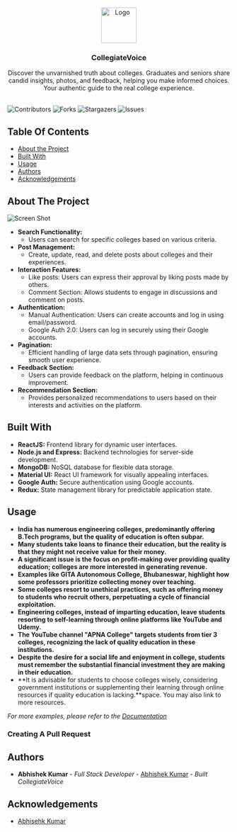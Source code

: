 <br/>
<p align="center">
  <a href="https://github.com/A-bhiSheKumar/collegiateVoice">
    <img src="https://static.thenounproject.com/png/1734114-84.png" alt="Logo" width="80" height="80">
  </a>

  <h3 align="center">CollegiateVoice</h3>

  <p align="center">
    Discover the unvarnished truth about colleges. Graduates and seniors share candid insights, photos, and feedback, helping you make informed choices. Your authentic guide to the real college experience.
    <br/>
    <br/>
  </p>
</p>

![Contributors](https://img.shields.io/github/contributors/A-bhiSheKumar/collegiateVoice?color=dark-green) ![Forks](https://img.shields.io/github/forks/A-bhiSheKumar/collegiateVoice?style=social) ![Stargazers](https://img.shields.io/github/stars/A-bhiSheKumar/collegiateVoice?style=social) ![Issues](https://img.shields.io/github/issues/A-bhiSheKumar/collegiateVoice)

## Table Of Contents

- [About the Project](#about-the-project)
- [Built With](#built-with)
- [Usage](#usage)
- [Authors](#authors)
- [Acknowledgements](#acknowledgements)

## About The Project

![Screen Shot](https://drive.google.com/uc?export=download&id=1hOLN7xL0OED2-_oBqN_xxMZ2ZvXOW4lL)

- **Search Functionality:**
  - Users can search for specific colleges based on various criteria.
- **Post Management:**
  - Create, update, read, and delete posts about colleges and their experiences.
- **Interaction Features:**
  - Like posts: Users can express their approval by liking posts made by others.
  - Comment Section: Allows students to engage in discussions and comment on posts.
- **Authentication:**
  - Manual Authentication: Users can create accounts and log in using email/password.
  - Google Auth 2.0: Users can log in securely using their Google accounts.
- **Pagination:**
  - Efficient handling of large data sets through pagination, ensuring smooth user experience.
- **Feedback Section:**
  - Users can provide feedback on the platform, helping in continuous improvement.
- **Recommendation Section:**
  - Provides personalized recommendations to users based on their interests and activities on the platform.

## Built With

- **ReactJS:** Frontend library for dynamic user interfaces.
- **Node.js and Express:** Backend technologies for server-side development.
- **MongoDB:** NoSQL database for flexible data storage.
- **Material UI:** React UI framework for visually appealing interfaces.
- **Google Auth:** Secure authentication using Google accounts.
- **Redux:** State management library for predictable application state.

## Usage

- **India has numerous engineering colleges, predominantly offering B.Tech programs, but the quality of education is often subpar.**
- **Many students take loans to finance their education, but the reality is that they might not receive value for their money.**
- **A significant issue is the focus on profit-making over providing quality education; colleges are more interested in generating revenue.**
- **Examples like GITA Autonomous College, Bhubaneswar, highlight how some professors prioritize collecting money over teaching.**
- **Some colleges resort to unethical practices, such as offering money to students who recruit others, perpetuating a cycle of financial exploitation.**
- **Engineering colleges, instead of imparting education, leave students resorting to self-learning through online platforms like YouTube and Udemy.**
- **The YouTube channel "APNA College" targets students from tier 3 colleges, recognizing the lack of quality education in these institutions.**
- **Despite the desire for a social life and enjoyment in college, students must remember the substantial financial investment they are making in their education.**
- **It is advisable for students to choose colleges wisely, considering government institutions or supplementing their learning through online resources if quality education is lacking.**space. You may also link to more resources.

_For more examples, please refer to the [Documentation](https://example.com)_

### Creating A Pull Request

## Authors

- **Abhishek Kumar** - _Full Stack Developer_ - [Abhishek Kumar](https://github.com/A-bhiSheKumar) - _Built CollegiateVoice_

## Acknowledgements

- [Abhisehk Kumar](https://github.com/A-bhiSheKumar)
